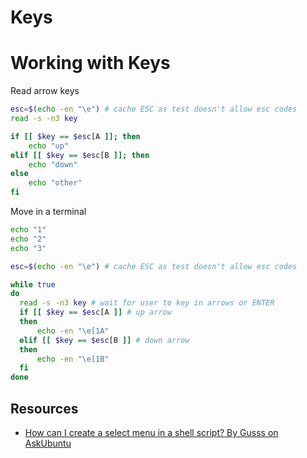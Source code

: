 # Keys

# Working with Keys

Read arrow keys

```bash
esc=$(echo -en "\e") # cache ESC as test doesn't allow esc codes
read -s -n3 key

if [[ $key == $esc[A ]]; then
    echo "up"
elif [[ $key == $esc[B ]]; then
    echo "down"
else
    echo "other"
fi
```

Move in a terminal

```bash
echo "1"
echo "2"
echo "3"

esc=$(echo -en "\e") # cache ESC as test doesn't allow esc codes

while true
do
  read -s -n3 key # wait for user to key in arrows or ENTER
  if [[ $key == $esc[A ]] # up arrow
  then
      echo -en "\e[1A"
  elif [[ $key == $esc[B ]] # down arrow
  then
      echo -en "\e[1B"
  fi
done
```

## Resources

* [How can I create a select menu in a shell script? By Gusss on AskUbuntu](https://askubuntu.com/a/1386907/1672230)
